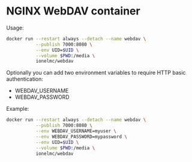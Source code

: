 # NGINX WebDAV container

Usage:

```bash
docker run --restart always --detach --name webdav \
           --publish 7000:8080 \
           --env UID=$UID \
           --volume $PWD:/media \
           ionelmc/webdav
```

Optionally you can add two environment variables to require HTTP basic authentication:

* WEBDAV_USERNAME
* WEBDAV_PASSWORD

Example:

```bash
docker run --restart always --detach --name webdav \
           --publish 7000:8080 \
           --env WEBDAV_USERNAME=myuser \
           --env WEBDAV_PASSWORD=mypassword \
           --env UID=$UID \
           --volume $PWD:/media \
           ionelmc/webdav
```

